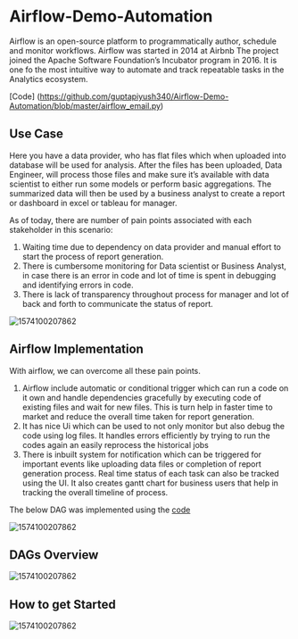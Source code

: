 # Airflow-Demo-Automation


Airflow is an open-source platform to programmatically author, schedule and monitor workflows. Airflow was started in 2014 at Airbnb 
The project joined the Apache Software Foundation’s Incubator program in 2016. It is one fo the most intuitive way to automate and track repeatable tasks in the Analytics ecosystem.

[Code] (https://github.com/guptapiyush340/Airflow-Demo-Automation/blob/master/airflow_email.py)

## Use Case

Here you have a data provider, who has flat files which when uploaded into database will be used for analysis. After the files has been uploaded, Data Engineer, will process those files and make sure it’s available with data scientist to either run some models or perform basic aggregations. The summarized data will then be used by a business analyst to create a report or dashboard in excel or tableau for manager.

As of today, there are number of pain points associated with each stakeholder in this scenario:
1. Waiting time due to dependency on data provider and manual effort to start the process of report generation.
2. There is cumbersome monitoring for Data scientist or Business Analyst, in case there is an error in code and lot of time is spent in debugging and identifying errors in code. 
3. There is lack of transparency throughout process for manager and lot of back and forth to communicate the status of report.

![1574100207862](https://github.com/guptapiyush340/Airflow-Demo-Automation/blob/master/2.png)

## Airflow Implementation

With airflow, we can overcome all these pain points.
1. Airflow include automatic or conditional trigger which can run a code on it own and handle dependencies gracefully by executing code of existing files and wait for new files. This is turn help in faster time to market and reduce the overall time taken for report generation.
2. It has nice Ui which can be used to not only monitor but also debug the code using log files. It handles errors efficiently by trying to run the codes again an easily reprocess the historical jobs
3. There is inbuilt system for notification which can be triggered for important events like uploading data files or completion of report generation process. Real time status of each task can also be tracked using the UI. It also creates gantt chart for business users that help in tracking the overall timeline of process.

The below DAG was implemented using the [code](https://github.com/guptapiyush340/Airflow-Demo-Automation/blob/master/airflow_email.py)

![1574100207862](https://github.com/guptapiyush340/Airflow-Demo-Automation/blob/master/1.png)

## DAGs Overview

![1574100207862](https://github.com/guptapiyush340/Airflow-Demo-Automation/blob/master/4.png)

## How to get Started

![1574100207862](https://github.com/guptapiyush340/Airflow-Demo-Automation/blob/master/3.png)
